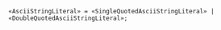 <!-- This file is generated automatically by infrastructure scripts. Please don't edit by hand. -->

<!-- markdownlint-disable first-line-h1 -->

```{ .ebnf .slang-ebnf #AsciiStringLiteral }
«AsciiStringLiteral» = «SingleQuotedAsciiStringLiteral» | «DoubleQuotedAsciiStringLiteral»;
```
